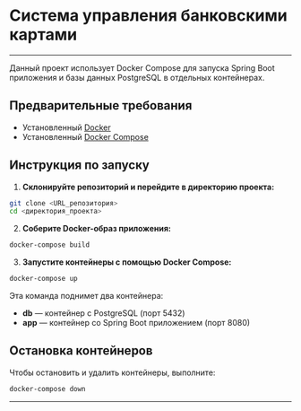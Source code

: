 # Система управления банковскими картами

---

Данный проект использует Docker Compose для запуска Spring Boot приложения и базы данных PostgreSQL в отдельных контейнерах.

## Предварительные требования

* Установленный [Docker](https://docs.docker.com/get-docker/)
* Установленный [Docker Compose](https://docs.docker.com/compose/install/)

## Инструкция по запуску

1. **Склонируйте репозиторий и перейдите в директорию проекта:**

```bash
git clone <URL_репозитория>
cd <директория_проекта>
```

2. **Соберите Docker-образ приложения:**

```bash
docker-compose build
```

3. **Запустите контейнеры с помощью Docker Compose:**

```bash
docker-compose up
```

Эта команда поднимет два контейнера:

* **db** — контейнер с PostgreSQL (порт 5432)
* **app** — контейнер со Spring Boot приложением (порт 8080)

## Остановка контейнеров

Чтобы остановить и удалить контейнеры, выполните:

```bash
docker-compose down
```

---